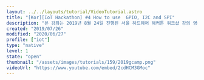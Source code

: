 ```yaml
---
layout: ../../layouts/tutorial/VideoTutorial.astro
title: "[Kor][IoT Hackathon] #4 How to use  GPIO, I2C and SPI"
description: "본 강좌는 2019년 8월 24일 진행된 서울 하드웨어 해커톤 워크샵 강의 영상입니다."
created: "2019/07/26"
modified: "2020/06/27"
profile: ["iot"]
type: "native"
level: 1
state: "open"
thumbnail: "/assets/images/tutorials/159/2019gcamp.png"
videoUrl: "https://www.youtube.com/embed/2cdHCM3GMoc"
---
```

